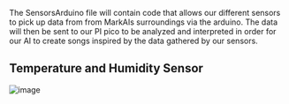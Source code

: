The SensorsArduino file will contain code that allows our different sensors to pick up data from from MarkAIs surroundings via the arduino. 
The data will then be sent to our PI pico to be analyzed and interpreted in order for our AI to create songs inspired by the data gathered 
by our sensors.

## Temperature and Humidity Sensor
![image](https://github.com/ChasVasastan/SensorsArduino/assets/90247610/ff886cdf-08a3-4ff9-8850-492c6f330fd2)
